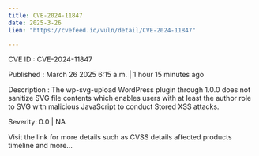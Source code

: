 ```yaml
---
title: CVE-2024-11847
date: 2025-3-26
lien: "https://cvefeed.io/vuln/detail/CVE-2024-11847"

---
```


CVE ID : CVE-2024-11847

Published :  March 26
2025
6:15 a.m. | 1 hour
15 minutes ago

Description : The wp-svg-upload WordPress plugin through 1.0.0 does not sanitize SVG file contents
which enables users with at least the author role to SVG with malicious JavaScript to conduct Stored XSS attacks.

Severity: 0.0 | NA

Visit the link for more details
such as CVSS details
affected products
timeline
and more...

